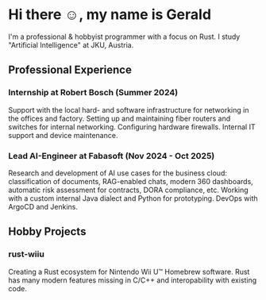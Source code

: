 <!---
29th-Day/29th-Day is a ✨ special ✨ repository because its `README.md` (this file) appears on your GitHub profile.
You can click the Preview link to take a look at your changes.
--->

# Hi there ☺️, my name is Gerald

I'm a professional & hobbyist programmer with a focus on Rust. I study "Artificial Intelligence" at JKU, Austria.

## Professional Experience

### Internship at Robert Bosch (Summer 2024)

Support with the local hard- and software infrastructure for networking in the offices and factory.
Setting up and maintaining fiber routers and switches for internal networking. Configuring hardware firewalls. Internal IT support and device maintenance.

### Lead AI-Engineer at Fabasoft (Nov 2024 - Oct 2025)

Research and development of AI use cases for the business cloud: classification of documents, RAG-enabled chats, modern 360 dashboards, automatic risk assessment for contracts, DORA compliance, etc.
Working with a custom internal Java dialect and Python for prototyping. DevOps with ArgoCD and Jenkins.

## Hobby Projects

### rust-wiiu

Creating a Rust ecosystem for Nintendo Wii U™ Homebrew software. Rust has many modern features missing in C/C++ and interopability with existing code.

